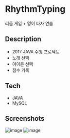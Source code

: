 # RhythmTyping
리듬 게임 + 영어 타자 연습

## Description
* 2017 JAVA 수행 프로젝트
* 노래 선택
* 아이콘 선택
* 점수 기록

## Tech
* JAVA
* MySQL

## Screenshots
![image](https://user-images.githubusercontent.com/22957868/47327555-b982b180-d6a8-11e8-9419-f2399b9787bb.png)
![image](https://user-images.githubusercontent.com/22957868/47327556-bc7da200-d6a8-11e8-9d94-ea9b80fc2c15.png)
